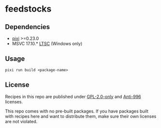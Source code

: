# feedstocks
## Dependencies
- [pixi][1] >=0.23.0
- MSVC 17.10.* [LTSC][2] (Windows only)
## Usage
```
pixi run build <package-name>
```
## License
Recipes in this repo are published under [GPL-2.0-only][3] and [Anti-996][4]
licenses.

This repo comes with no pre-built packages. If you have packages built with
recipes here and want to distribute them, make sure their own licenses are not
violated.

[1]: https://pixi.sh/
[2]: https://learn.microsoft.com/en-us/visualstudio/releases/2022/release-history#evergreen-bootstrappers
[3]: LICENSE#L1-L339
[4]: LICENSE#L343-L388
